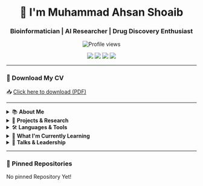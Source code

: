 <h1 align="center">👋 I'm Muhammad Ahsan Shoaib</h1>
<h3 align="center"> Bioinformatician | AI Researcher | Drug Discovery Enthusiast</h3>

<p align="center">
  <img src="https://komarev.com/ghpvc/?username=mahsanshoaib1&label=Profile%20views&color=0e75b6&style=flat" alt="Profile views" />
</p>

<p align="center">
  <a href="mailto:mahsanshoaib1@gmail.com"><img src="https://img.shields.io/badge/Gmail-D14836?style=for-the-badge&logo=gmail&logoColor=white" /></a>
  <a href="https://www.linkedin.com/in/muhammadahsanshoaib/"><img src="https://img.shields.io/badge/LinkedIn-0077B5?style=for-the-badge&logo=linkedin&logoColor=white" /></a>
  <a href="https://twitter.com/mahsanshoaib"><img src="https://img.shields.io/badge/Twitter-1DA1F2?style=for-the-badge&logo=twitter&logoColor=white" /></a>
  <a href="https://kaggle.com/mahsanshoaib"><img src="https://img.shields.io/badge/Kaggle-20BEFF?style=for-the-badge&logo=kaggle&logoColor=white" /></a>
</p>

---

### 📄 Download My CV
📥 [Click here to download (PDF)](https://github.com/mahsanshoaib1/mahsanshoaib1/blob/main/Ahsan_CV_BS.pdf)

---

<details>
<summary>📚 <strong>About Me</strong></summary>

- 🎓 Final year BS student in **Bioinformatics** at GCUF, Pakistan
- 🤖 Fascinated by how **Artificial Intelligence** can revolutionize **healthcare and genomics**
- 🧬 Love working on **vaccine design**, **genomic prediction**, and **protein-ligand modeling**
- 🧠 Interested in **Neurobiology**, **Systems Biology**, and **Computational Drug Discovery**

</details>

<details>
<summary>🔬 <strong>Projects & Research</strong></summary>

- 🧪 **Multi-epitope Subunit Vaccine for *Leishmania donovani***  
  Designed a vaccine using immune informatics and reverse vaccinology pipelines.

- 🧠 **PRIORNET: SNP + PPI Deep Learning Framework**  
  Improved prediction of genomic traits using multilayer perceptrons and biological prior knowledge.

- 🧬 **Intern @ Integrative Omics & Molecular Modeling Lab (IOMML)**  
  Contributing to AI-driven solutions in structural bioinformatics and molecular modeling.

</details>

<details>
<summary>🛠️ <strong>Languages & Tools</strong></summary>

**Languages:**  
Python • R • C++ • Bash • SQL • HTML • JavaScript

**AI/ML Libraries:**  
PyTorch • TensorFlow • OpenCV • scikit-learn • Pandas • Seaborn

**Bioinformatics Tools:**  
AutoDock Vina • PyMOL • ExPASy • ProtParam • IEDB • PDBsum • Chimera • Swiss-Prot • PSI-BLAST

**Platforms:**  
Linux • GitHub • Kaggle • Google Cloud • MATLAB

</details>

<details>
<summary>🌱 <strong>What I'm Currently Learning</strong></summary>

- 🧠 Protein-ligand binding affinity prediction
- 🔬 Virtual screening pipelines for drug discovery
- 🧫 AI-driven analysis of Next-Generation Sequencing (NGS)
- 📊 Multi-omics data integration using ML
</details>

<details>
<summary>🎤 <strong>Talks & Leadership</strong></summary>

- 🎓 Vice President – *Green Youth Movement*, GCUF
- ☮️ Executive Member – *Youth Peace & Development Corps*, GCUF
- 🎯 Amal Academy Fellow – *Professional skills program funded by Stanford*
- 🗣️ Speaker – *Climate Change & Minority Rights Awareness Events*
</details>

---

### 📌 Pinned Repositories

No pinned Repository Yet!

<!-- Replace repo names with your actual project repositories -->

<!--
<a href="https://github.com/mahsanshoaib1/PRIORNET">
  <img align="center" src="https://github-readme-stats.vercel.app/api/pin/?username=mahsanshoaib1&repo=PRIORNET&theme=default" />
</a>
<a href="https://github.com/mahsanshoaib1/Leishmania-Vaccine">
  <img align="center" src="https://github-readme-stats.vercel.app/api/pin/?username=mahsanshoaib1&repo=Leishmania-Vaccine&theme=default" />
</a>

---


### 📈 GitHub Stats & Languages

<p align="center">
  <img src="https://github-readme-stats.vercel.app/api?username=mahsanshoaib1&show_icons=true&count_private=true&theme=default" width="48%"/>
  <img src="https://github-readme-stats.vercel.app/api/top-langs/?username=mahsanshoaib1&layout=compact&theme=default" width="48%"/>
</p>

---



### ⚡ Fun Fact  
🧠 I’m obsessed with understanding consciousness through the lens of **neuroscience** and **AI**, and I love being outdoors as an **athlete**.

---

<p align="center">
  <img src="https://github-readme-streak-stats.herokuapp.com?user=mahsanshoaib1&theme=default" alt="GitHub Streak" />
</p>

---

⭐️ *Feel free to fork this README and use it as inspiration!*
-->

